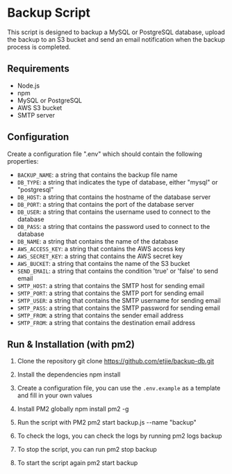 # Backup Script

This script is designed to backup a MySQL or PostgreSQL database, upload the backup to an S3 bucket and send an email notification when the backup process is completed.

## Requirements

- Node.js
- npm
- MySQL or PostgreSQL
- AWS S3 bucket
- SMTP server

## Configuration

Create a configuration file ".env" which should contain the following properties:

- `BACKUP_NAME`: a string that contains the backup file name
- `DB_TYPE`: a string that indicates the type of database, either "mysql" or "postgresql"
- `DB_HOST`: a string that contains the hostname of the database server
- `DB_PORT`: a string that contains the port of the database server
- `DB_USER`: a string that contains the username used to connect to the database
- `DB_PASS`: a string that contains the password used to connect to the database
- `DB_NAME`: a string that contains the name of the database
- `AWS_ACCESS_KEY`: a string that contains the AWS access key
- `AWS_SECRET_KEY`: a string that contains the AWS secret key
- `AWS_BUCKET`: a string that contains the name of the S3 bucket
- `SEND_EMAIL`: a string that contains the condition 'true' or 'false' to send email
- `SMTP_HOST`: a string that contains the SMTP host for sending email
- `SMTP_PORT`: a string that contains the SMTP port for sending email
- `SMTP_USER`: a string that contains the SMTP username for sending email
- `SMTP_PASS`: a string that contains the SMTP password for sending email
- `SMTP_FROM`: a string that contains the sender email address
- `SMTP_FROM`: a string that contains the destination email address


## Run & Installation (with pm2)

1. Clone the repository
git clone https://github.com/etjie/backup-db.git

2. Install the dependencies
npm install

3. Create a configuration file, you can use the `.env.example` as a template and fill in your own values

4. Install PM2 globally
npm install pm2 -g

5. Run the script with PM2
pm2 start backup.js --name "backup"

6. To check the logs, you can check the logs by running 
pm2 logs backup

7. To stop the script, you can run 
pm2 stop backup

8. To start the script again
pm2 start backup

